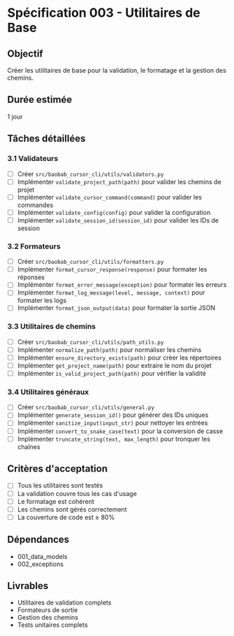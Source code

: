 # Spécification 003 - Utilitaires de Base

## Objectif
Créer les utilitaires de base pour la validation, le formatage et la gestion des chemins.

## Durée estimée
1 jour

## Tâches détaillées

### 3.1 Validateurs
- [ ] Créer `src/baobab_cursor_cli/utils/validators.py`
- [ ] Implémenter `validate_project_path(path)` pour valider les chemins de projet
- [ ] Implémenter `validate_cursor_command(command)` pour valider les commandes
- [ ] Implémenter `validate_config(config)` pour valider la configuration
- [ ] Implémenter `validate_session_id(session_id)` pour valider les IDs de session

### 3.2 Formateurs
- [ ] Créer `src/baobab_cursor_cli/utils/formatters.py`
- [ ] Implémenter `format_cursor_response(response)` pour formater les réponses
- [ ] Implémenter `format_error_message(exception)` pour formater les erreurs
- [ ] Implémenter `format_log_message(level, message, context)` pour formater les logs
- [ ] Implémenter `format_json_output(data)` pour formater la sortie JSON

### 3.3 Utilitaires de chemins
- [ ] Créer `src/baobab_cursor_cli/utils/path_utils.py`
- [ ] Implémenter `normalize_path(path)` pour normaliser les chemins
- [ ] Implémenter `ensure_directory_exists(path)` pour créer les répertoires
- [ ] Implémenter `get_project_name(path)` pour extraire le nom du projet
- [ ] Implémenter `is_valid_project_path(path)` pour vérifier la validité

### 3.4 Utilitaires généraux
- [ ] Créer `src/baobab_cursor_cli/utils/general.py`
- [ ] Implémenter `generate_session_id()` pour générer des IDs uniques
- [ ] Implémenter `sanitize_input(input_str)` pour nettoyer les entrées
- [ ] Implémenter `convert_to_snake_case(text)` pour la conversion de casse
- [ ] Implémenter `truncate_string(text, max_length)` pour tronquer les chaînes

## Critères d'acceptation
- [ ] Tous les utilitaires sont testés
- [ ] La validation couvre tous les cas d'usage
- [ ] Le formatage est cohérent
- [ ] Les chemins sont gérés correctement
- [ ] La couverture de code est ≥ 80%

## Dépendances
- 001_data_models
- 002_exceptions

## Livrables
- Utilitaires de validation complets
- Formateurs de sortie
- Gestion des chemins
- Tests unitaires complets

